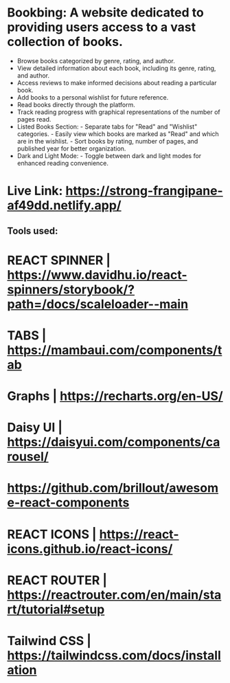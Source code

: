 # Bookbing: A website dedicated to providing users access to a vast collection of books.

- Browse books categorized by genre, rating, and author.
- View detailed information about each book, including its genre, rating, and author.
- Access reviews to make informed decisions about reading a particular book.
- Add books to a personal wishlist for future reference.
- Read books directly through the platform.
- Track reading progress with graphical representations of the number of pages read.
- Listed Books Section:
        - Separate tabs for "Read" and "Wishlist" categories.
        - Easily view which books are marked as "Read" and which are in the wishlist.
        - Sort books by rating, number of pages, and published year for better organization.
- Dark and Light Mode:
        - Toggle between dark and light modes for enhanced reading convenience.


# Live Link: https://strong-frangipane-af49dd.netlify.app/


## Tools used:
   # REACT SPINNER | https://www.davidhu.io/react-spinners/storybook/?path=/docs/scaleloader--main
   # TABS | https://mambaui.com/components/tab
   # Graphs | https://recharts.org/en-US/
   # Daisy UI | https://daisyui.com/components/carousel/
   # https://github.com/brillout/awesome-react-components
   # REACT ICONS | https://react-icons.github.io/react-icons/
   # REACT ROUTER | https://reactrouter.com/en/main/start/tutorial#setup
   # Tailwind CSS | https://tailwindcss.com/docs/installation

